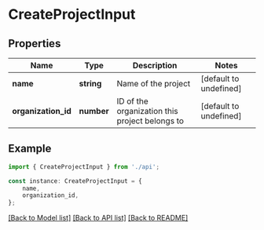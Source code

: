 # CreateProjectInput


## Properties

Name | Type | Description | Notes
------------ | ------------- | ------------- | -------------
**name** | **string** | Name of the project | [default to undefined]
**organization_id** | **number** | ID of the organization this project belongs to | [default to undefined]

## Example

```typescript
import { CreateProjectInput } from './api';

const instance: CreateProjectInput = {
    name,
    organization_id,
};
```

[[Back to Model list]](../README.md#documentation-for-models) [[Back to API list]](../README.md#documentation-for-api-endpoints) [[Back to README]](../README.md)
